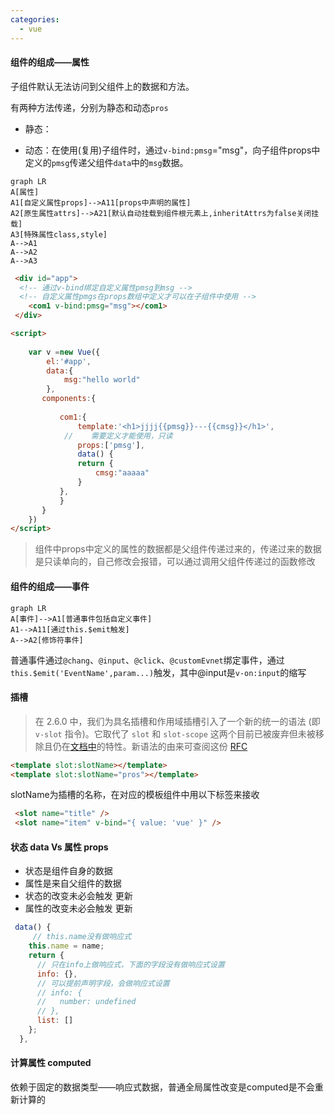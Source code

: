 ```yaml
---
categories:
  - vue
---
```

#### 组件的组成——属性

子组件默认无法访问到父组件上的数据和方法。

有两种方法传递，分别为静态和动态`pros`

* 静态：<component-name propsname="hello world"></component-name>

* 动态：在使用(复用)子组件时，通过`v-bind:pmsg`="msg"，向子组件props中定义的`pmsg`传递父组件`data`中的`msg`数据。

```mermaid
graph LR
A[属性]
A1[自定义属性props]-->A11[props中声明的属性]
A2[原生属性attrs]-->A21[默认自动挂载到组件根元素上,inheritAttrs为false关闭挂载]
A3[特殊属性class,style]
A-->A1 
A-->A2
A-->A3

```

```html
 <div id="app">
  <!-- 通过v-bind绑定自定义属性pmsg到msg -->
  <!-- 自定义属性pmgs在props数组中定义才可以在子组件中使用 -->
    <com1 v-bind:pmsg="msg"></com1>
 </div>

<script>
  
    var v =new Vue({
        el:'#app',
        data:{
            msg:"hello world"
        },
       components:{
            
           com1:{
               template:'<h1>jjjj{{pmsg}}---{{cmsg}}</h1>',
            //    需要定义才能使用，只读
               props:['pmsg'],
               data() {
               return {
                   cmsg:"aaaaa"
               }
           },
           }
       }
    })
</script>
```

> 组件中props中定义的属性的数据都是父组件传递过来的，传递过来的数据是只读单向的，自己修改会报错，可以通过调用父组件传递过的函数修改

#### 组件的组成——事件

```mermaid
graph LR
A[事件]-->A1[普通事件包括自定义事件]
A1-->A11[通过this.$emit触发]
A-->A2[修饰符事件]
```

普通事件通过`@chang`、`@input`、`@click`、`@customEvnet`绑定事件，通过`this.$emit('EventName',param...)`触发，其中@input是`v-on:input`的缩写

#### 插槽

> 在 2.6.0 中，我们为具名插槽和作用域插槽引入了一个新的统一的语法 (即 `v-slot` 指令)。它取代了 `slot` 和 `slot-scope` 这两个目前已被废弃但未被移除且仍在[文档中](https://cn.vuejs.org/v2/guide/components-slots.html#废弃了的语法)的特性。新语法的由来可查阅这份 [RFC](https://github.com/vuejs/rfcs/blob/master/active-rfcs/0001-new-slot-syntax.md)

```html
<template slot:slotName></template>
<template slot:slotName="pros"></template>

```

slotName为插槽的名称，在对应的模板组件中用以下标签来接收

```html
 <slot name="title" />
 <slot name="item" v-bind="{ value: 'vue' }" />
```



#### 状态 data Vs 属性 props

* 状态是组件自身的数据
* 属性是来自父组件的数据
* 状态的改变未必会触发 更新
* 属性的改变未必会触发 更新

```js
 data() {
     // this.name没有做响应式
    this.name = name;
    return {
      // 只在info上做响应式，下面的字段没有做响应式设置
      info: {},
      // 可以提前声明字段，会做响应式设置
      // info: {
      //   number: undefined
      // },
      list: []
    };
  },
```



#### 计算属性 computed

依赖于固定的数据类型——响应式数据，普通全局属性改变是computed是不会重新计算的